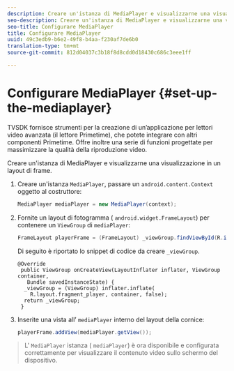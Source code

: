 ```yaml
---
description: Creare un'istanza di MediaPlayer e visualizzarne una visualizzazione in un layout di frame.
seo-description: Creare un'istanza di MediaPlayer e visualizzarne una visualizzazione in un layout di frame.
seo-title: Configurare MediaPlayer
title: Configurare MediaPlayer
uuid: 49c3edb9-b6e2-49f8-b4aa-f230af7de6b0
translation-type: tm+mt
source-git-commit: 812d04037c3b18f8d8cdd0d18430c686c3eee1ff

---
```



# Configurare MediaPlayer {#set-up-the-mediaplayer}

TVSDK fornisce strumenti per la creazione di un’applicazione per lettori video avanzata (il lettore Primetime), che potete integrare con altri componenti Primetime. Offre inoltre una serie di funzioni progettate per massimizzare la qualità della riproduzione video.

Creare un&#39;istanza di MediaPlayer e visualizzarne una visualizzazione in un layout di frame.

1. Creare un&#39;istanza `MediaPlayer`, passare un `android.content.Context` oggetto al costruttore:

   ```java
   MediaPlayer mediaPlayer = new MediaPlayer(context);
   ```

1. Fornite un layout di fotogramma ( `android.widget.FrameLayout`) per contenere un `ViewGroup` di `mediaPlayer`:

   ```java
   FrameLayout playerFrame = (FrameLayout) _viewGroup.findViewById(R.id.playerFrame);
   ```

   Di seguito è riportato lo snippet di codice da creare `_viewGroup`.

   ```
   @Override 
    public ViewGroup onCreateView(LayoutInflater inflater, ViewGroup container, 
      Bundle savedInstanceState) { 
     _viewGroup = (ViewGroup) inflater.inflate( 
       R.layout.fragment_player, container, false); 
     return _viewGroup; 
    }
   ```

1. Inserite una vista all’ `mediaPlayer` interno del layout della cornice:

   ```java
   playerFrame.addView(mediaPlayer.getView());
   ```

>L&#39; `MediaPlayer` istanza ( `mediaPlayer`) è ora disponibile e configurata correttamente per visualizzare il contenuto video sullo schermo del dispositivo.